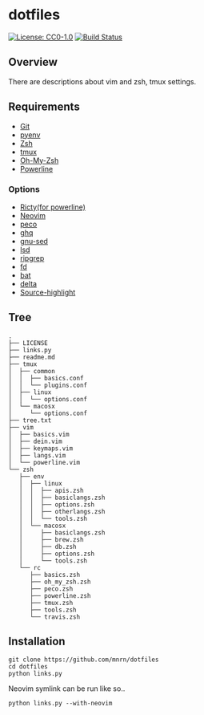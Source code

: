 # dotfiles

[![License: CC0-1.0](https://img.shields.io/badge/License-CC0%201.0-lightgray.svg)](http://creativecommons.org/publicdomain/zero/1.0/)
[![Build Status](https://travis-ci.org/mnrn/dotfiles.svg?branch=master)](https://travis-ci.org/mnrn/dotfiles)

## Overview

There are descriptions about vim and zsh, tmux settings.

## Requirements

- [Git](https://github.com/git/git)
- [pyenv](https://github.com/pyenv/pyenv)
- [Zsh](https://github.com/zsh-users/zsh)
- [tmux](https://github.com/tmux/tmux)
- [Oh-My-Zsh](https://github.com/robbyrussell/oh-my-zsh)
- [Powerline](https://github.com/powerline/powerline)

### Options

- [Ricty(for powerline)](https://www.rs.tus.ac.jp/yyusa/ricty.html)
- [Neovim](https://github.com/neovim/neovim)
- [peco](https://github.com/peco/peco)
- [ghq](https://github.com/x-motemen/ghq)
- [gnu-sed](https://www.gnu.org/software/sed/)
- [lsd](https://github.com/Peltoche/lsd)
- [ripgrep](https://github.com/BurntSushi/ripgrep)
- [fd](https://github.com/sharkdp/fd)
- [bat](https://github.com/sharkdp/bat)
- [delta](https://github.com/dandavison/delta)
- [Source-highlight](https://www.gnu.org/software/src-highlite/)

## Tree

```text:
.
├── LICENSE
├── links.py
├── readme.md
├── tmux
│  ├── common
│  │  ├── basics.conf
│  │  └── plugins.conf
│  ├── linux
│  │  └── options.conf
│  └── macosx
│     └── options.conf
├── tree.txt
├── vim
│  ├── basics.vim
│  ├── dein.vim
│  ├── keymaps.vim
│  ├── langs.vim
│  └── powerline.vim
└── zsh
   ├── env
   │  ├── linux
   │  │  ├── apis.zsh
   │  │  ├── basiclangs.zsh
   │  │  ├── options.zsh
   │  │  ├── otherlangs.zsh
   │  │  └── tools.zsh
   │  └── macosx
   │     ├── basiclangs.zsh
   │     ├── brew.zsh
   │     ├── db.zsh
   │     ├── options.zsh
   │     └── tools.zsh
   └── rc
      ├── basics.zsh
      ├── oh_my_zsh.zsh
      ├── peco.zsh
      ├── powerline.zsh
      ├── tmux.zsh
      ├── tools.zsh
      └── travis.zsh
```

## Installation

```terminal
git clone https://github.com/mnrn/dotfiles
cd dotfiles
python links.py
```

Neovim symlink can be run like so..

```terminal
python links.py --with-neovim
```
